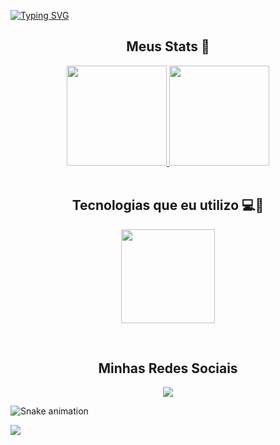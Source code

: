 [![Typing SVG](https://readme-typing-svg.demolab.com?font=Poppins&weight=500&size=60&duration=3250&color=FFFFFF&background=07122E&center=true&vCenter=true&width=1500&height=200&lines=Ol%C3%A1!+Seja+muito+bem+vindo.+%F0%9F%99%83;Meu+nome+%C3%A9+V%C3%ADtor+Oliveira+Arimat%C3%A9a;Sou+desenvolvedor+de+software!+%F0%9F%92%99;Apaixonado+por+Games+e+Tecnologia!%F0%9F%92%BB%F0%9F%8E%AE)](https://git.io/typing-svg)


<div align="center">
  <h2>Meus Stats 💙</h2>
  <a href="https://github.com/VitorArimatea">
    <img height="160rem" src="https://github-readme-stats.vercel.app/api?username=VitorArimatea&show_icons=true&theme=react&include_all_commits=true&count_private=true"/>
    <img height="160rem" src="https://github-readme-stats.vercel.app/api/top-langs/?username=VitorArimatea&layout=compact&langs_count=6&theme=react"/>
  </a>
</div>
  
<div align="center" style="display:inline_block"><br>
  <h2>Tecnologias que eu utilizo 💻💙</h2>
  <p align="center">
  <a href="https://skillicons.dev">
    <img height="150rem" src="https://skillicons.dev/icons?i=html,css,js,ts,react,nextjs,tailwind,vite,prisma,mongo&perline=4" />
  </a>
</p>  
  
</div><br>

<div align="center">
  <h2>Minhas Redes Sociais</h2>
  <a href="https://www.linkedin.com/in/vitorarimatea/" target="_blank"><img src="https://img.shields.io/badge/LinkedIn-0077B5?style=for-the-badge&logo=linkedin&logoColor=white"></a> 
</div>

![Snake animation](https://github.com/VitorArimatea/VitorArimatea/blob/output/github-contribution-grid-snake.svg)

 ![](https://komarev.com/ghpvc/?username=VitorArimatea&label=Profile+views💙&color=0f5fc6&style=flat)
